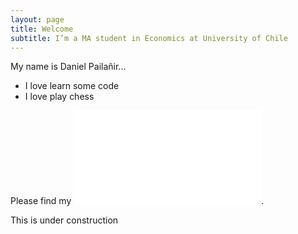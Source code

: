 ```yaml
---
layout: page
title: Welcome
subtitle: I’m a MA student in Economics at University of Chile
---
```


My name is Daniel Pailañir...

- I love learn some code
- I love play chess

Please find my ![CV here](Daniel-Pailanir.github.io/docs/DanielPailanir-cv.pdf).


This is under construction
